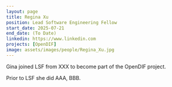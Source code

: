 ```yaml
---
layout: page
title: Regina Xu
position: Lead Software Engineering Fellow
start_date: 2025-07-21
end_date: (To Date)
linkedin: https://www.linkedin.com
projects: [OpenDIF]
image: assets/images/people/Regina_Xu.jpg
---
```

Gina joined LSF from XXX to become part of the OpenDIF project.

Prior to LSF she did AAA, BBB.